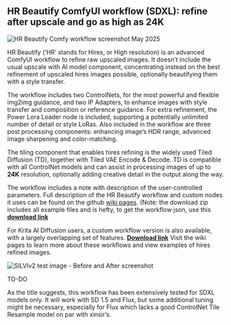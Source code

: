 ## HR Beautify ComfyUI workflow (SDXL): refine after upscale and go as high as 24K

![HR Beautify Comfy workflow screenshot May 2025](https://github.com/user-attachments/assets/ae10f6a6-fc89-4842-88e4-d3137ec0266d)

HR Beautify (‘HR’ stands for Hires, or High resolution) is an advanced ComfyUI workflow to refine raw upscaled images. It doesn’t include the usual upscale with AI model component, concentrating instead on the best refinement of upscaled hires images possible, optionally beautifying them with a style transfer.

The workflow includes two ControlNets, for the most powerful and flexible img2img guidance, and two IP Adapters, to enhance images with style transfer and composition or reference guidance. For extra refinement, the Power Lora Loader node is included, supporting a potentially unlimited number of detail or style LoRas. Also included in the workflow are three post processing components: enhancing image’s HDR range, advanced image sharpening and color-matching.

The tiling component that enables hires refining is the widely used Tiled Diffusion (TD), together with Tiled VAE Encode & Decode. TD is compatible with all ControlNet models and can assist in processing images of up to **24K** resolution, optionally adding creative detail in the output along the way. 

The workflow includes a note with description of the user-controlled parameters. Full description of the HR Beautify workflow and custom nodes it uses can be found on the github [wiki pages](https://github.com/minsky91/HR-Beautify-workflow/wiki/HR-Beautify-ComfyUI-workflow/).  (Note: the download zip includes all example files and is hefty, to get the workflow json, use this [**download link**](https://github.com/minsky91/HR-Beautify-workflow/blob/main/workflows/HR%20Beautify%20v1.0%20(release).json)

For Krita AI Diffusion users, a custom workflow version is also available, with a largely overlapping set of features.  [**Download link**](https://github.com/minsky91/HR-Beautify-workflow/blob/main/workflows/Krita%20AI%20HR%20Beautify%20v1.0%20(release).json) Visit the wiki pages to learn more about these workflows and view examples of hires refined images.

![SILVIv2 test image - Before and After screenshot](https://github.com/user-attachments/assets/0c34ac93-e42c-4cb1-b12a-ebdcb64f8508)


TO-DO

As the title suggests, this workflow has been extensively tested for SDXL models only. It will work with SD 1.5 and Flux, but some additional tuning might be necessary, especially for Flux which lacks a good ControlNet Tile Resample model on par with xinsir’s.
